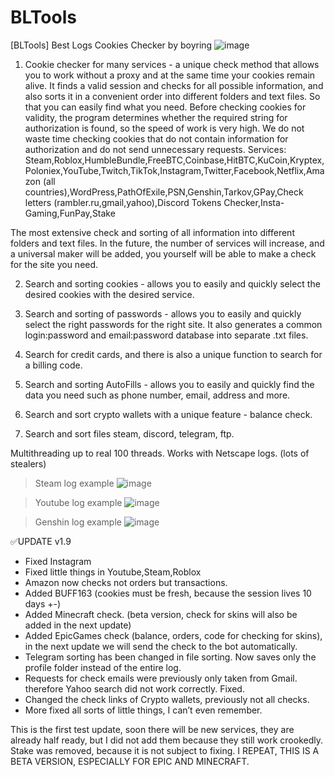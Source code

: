 # BLTools
[BLTools] Best Logs Cookies Checker by boyring
![image](https://user-images.githubusercontent.com/104257061/179494716-35a9b1fb-f1f3-4fb7-b12c-7ead6a1c0522.png)



1. Cookie checker for many services - a unique check method that allows you to work without a proxy and at the same time your cookies remain alive. It finds a valid session and checks for all possible information, and also sorts it in a convenient order into different folders and text files. So that you can easily find what you need. Before checking cookies for validity, the program determines whether the required string for authorization is found, so the speed of work is very high. We do not waste time checking cookies that do not contain information for authorization and do not send unnecessary requests.
Services: Steam,Roblox,HumbleBundle,FreeBTC,Coinbase,HitBTC,KuCoin,Kryptex,Poloniex,YouTube,Twitch,TikTok,Instagram,Twitter,Facebook,Netflix,Amazon (all countries),WordPress,PathOfExile,PSN,Genshin,Tarkov,GPay,Check letters (rambler.ru,gmail,yahoo),Discord Tokens Checker,Insta-Gaming,FunPay,Stake

The most extensive check and sorting of all information into different folders and text files.
In the future, the number of services will increase, and a universal maker will be added, you yourself will be able to make a check for the site you need.

2. Search and sorting cookies - allows you to easily and quickly select the desired cookies with the desired service.

3. Search and sorting of passwords - allows you to easily and quickly select the right passwords for the right site. It also generates a common login:password and email:password database into separate .txt files.

4. Search for credit cards, and there is also a unique function to search for a billing code.

5. Search and sorting AutoFills - allows you to easily and quickly find the data you need such as phone number, email, address and more.

6. Search and sort crypto wallets with a unique feature - balance check.

7. Search and sort files steam, discord, telegram, ftp.

Multithreading up to real 100 threads.
Works with Netscape logs. (lots of stealers)


> Steam log example
![image](https://user-images.githubusercontent.com/104257061/179494037-4b2fa062-9ff5-428b-9737-0af3f0beaa8c.png)


> Youtube log example
![image](https://user-images.githubusercontent.com/104257061/179494121-5f9357f1-d78f-4e35-852d-140fb9f5cfe6.png)


> Genshin log example
![image](https://user-images.githubusercontent.com/104257061/179494196-5aa033ab-a734-483c-813d-6cab05298fee.png)



✅UPDATE v1.9
* Fixed Instagram
* Fixed little things in Youtube,Steam,Roblox
* Amazon now checks not orders but transactions.
* Added BUFF163 (cookies must be fresh, because the session lives 10 days +-)
* Added Minecraft check. (beta version, check for skins will also be added in the next update)
* Added EpicGames check (balance, orders, code for checking for skins), in the next update we will send the check to the bot automatically.
* Telegram sorting has been changed in file sorting. Now saves only the profile folder instead of the entire log.
* Requests for check emails were previously only taken from Gmail. therefore Yahoo search did not work correctly. Fixed.
* Changed the check links of Crypto wallets, previously not all checks.
* More fixed all sorts of little things, I can’t even remember.

This is the first test update, soon there will be new services, they are already half ready, but I did not add them because they still work crookedly. Stake was removed, because it is not subject to fixing.
I REPEAT, THIS IS A BETA VERSION, ESPECIALLY FOR EPIC AND MINECRAFT.
